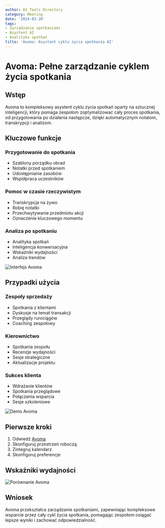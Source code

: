 ```yaml
---
author: AI Tools Directory
category: Meeting
date: '2024-03-20'
tags:
- Zarządzanie spotkaniami
- Asystent AI
- Analityka spotkań
title: 'Avoma: Asystent cyklu życia spotkania AI'
---
```


# Avoma: Pełne zarządzanie cyklem życia spotkania

## Wstęp

Avoma to kompleksowy asystent cyklu życia spotkań oparty na sztucznej inteligencji, który pomaga zespołom zoptymalizować cały proces spotkania, od przygotowania po działania następcze, dzięki automatycznym notatom, transkrypcji i analizom.

## Kluczowe funkcje

### Przygotowanie do spotkania
- Szablony porządku obrad
- Notatki przed spotkaniem
- Udostępnianie zasobów
- Współpraca uczestników

### Pomoc w czasie rzeczywistym
- Transkrypcja na żywo
- Robię notatki
- Przechwytywanie przedmiotu akcji
- Oznaczenie kluczowego momentu

### Analiza po spotkaniu
- Analityka spotkań
- Inteligencja konwersacyjna
- Wskaźniki wydajności
- Analiza trendów

![Interfejs Avoma](/imgs/avoma/interface.jpg)

## Przypadki użycia

### Zespoły sprzedaży
- Spotkania z klientami
- Dyskusje na temat transakcji
- Przeglądy rurociągów
- Coaching zespołowy

### Kierownictwo
- Spotkania zespołu
- Recenzje wydajności
- Sesje strategiczne
- Aktualizacje projektu

### Sukces klienta
- Wdrażanie klientów
- Spotkania przeglądowe
- Połączenia wsparcia
- Sesje szkoleniowe

![Demo Avoma](/imgs/avoma/demo.jpg)

## Pierwsze kroki

1. Odwiedź [Avoma](https://avoma.com)
2. Skonfiguruj przestrzeń roboczą
3. Zintegruj kalendarz
4. Skonfiguruj preferencje

## Wskaźniki wydajności

![Porównanie Avoma](/imgs/avoma/comparison.jpg)

## Wniosek

Avoma przekształca zarządzanie spotkaniami, zapewniając kompleksowe wsparcie przez cały cykl życia spotkania, pomagając zespołom osiągać lepsze wyniki i zachować odpowiedzialność.